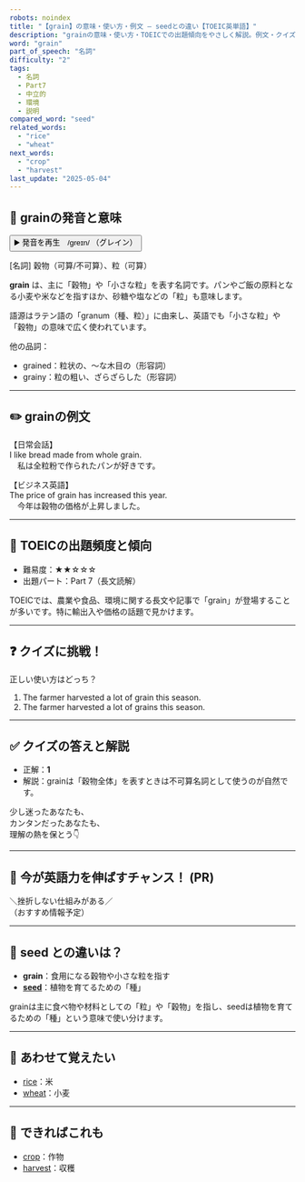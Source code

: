 ```yaml
---
robots: noindex
title: "【grain】の意味・使い方・例文 ― seedとの違い【TOEIC英単語】"
description: "grainの意味・使い方・TOEICでの出題傾向をやさしく解説。例文・クイズ付きでseedとの違いもわかりやすく学べます。"
word: "grain"
part_of_speech: "名詞"
difficulty: "2"
tags:
  - 名詞
  - Part7
  - 中立的
  - 環境
  - 説明
compared_word: "seed"
related_words:
  - "rice"
  - "wheat"
next_words:
  - "crop"
  - "harvest"
last_update: "2025-05-04"
---
```


## 🔰 grainの発音と意味

<button class="play-audio" onclick="playTTS('grain')">
  <span class="play-audio-main">
    ▶️ 発音を再生　/ɡreɪn/
  </span>
  <span class="play-audio-sub">
    （グレイン）
  </span>
</button>

[名詞] 穀物（可算/不可算）、粒（可算）

**grain** は、主に「穀物」や「小さな粒」を表す名詞です。パンやご飯の原料となる小麦や米などを指すほか、砂糖や塩などの「粒」も意味します。

語源はラテン語の「granum（種、粒）」に由来し、英語でも「小さな粒」や「穀物」の意味で広く使われています。

他の品詞：  
- grained：粒状の、～な木目の（形容詞）
- grainy：粒の粗い、ざらざらした（形容詞）

---

## ✏️ grainの例文

【日常会話】  
I like bread made from whole grain.  
　私は全粒粉で作られたパンが好きです。

【ビジネス英語】  
The price of grain has increased this year.  
　今年は穀物の価格が上昇しました。

---

## 🎯 TOEICの出題頻度と傾向

- 難易度：★★☆☆☆
- 出題パート：Part 7（長文読解）

TOEICでは、農業や食品、環境に関する長文や記事で「grain」が登場することが多いです。特に輸出入や価格の話題で見かけます。

---

## ❓ クイズに挑戦！

正しい使い方はどっち？

1. The farmer harvested a lot of grain this season.  
2. The farmer harvested a lot of grains this season.

---

## ✅ クイズの答えと解説

- 正解：**1**
- 解説：grainは「穀物全体」を表すときは不可算名詞として使うのが自然です。

少し迷ったあなたも、  
カンタンだったあなたも、  
理解の熱を保とう👇️

---

## 🚀 今が英語力を伸ばすチャンス！ (PR)

<div class="info-center">
＼挫折しない仕組みがある／<br>  
（おすすめ情報予定）
</div>

---

## 🤔  seed との違いは？

- **grain**：食用になる穀物や小さな粒を指す
- **[seed](/word/seed/)**：植物を育てるための「種」

grainは主に食べ物や材料としての「粒」や「穀物」を指し、seedは植物を育てるための「種」という意味で使い分けます。

---

## 🧩 あわせて覚えたい

- [rice](/word/rice/)：米
- [wheat](/word/wheat/)：小麦

---

## 📖 できればこれも

- [crop](/word/crop/)：作物
- [harvest](/word/harvest/)：収穫

<!-- cvid: aid46_bid35 -->
